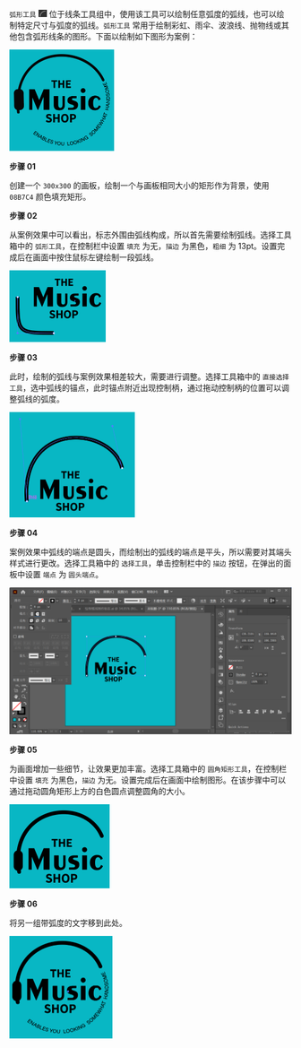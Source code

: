 `弧形工具` <img src="./images/21.png" style="zoom:50%;" /> 位于线条工具组中，使用该工具可以绘制任意弧度的弧线，也可以绘制特定尺寸与弧度的弧线。`弧形工具` 常用于绘制彩虹、雨伞、波浪线、抛物线或其他包含弧形线条的图形。下面以绘制如下图形为案例：

<img src="./images/22.png" alt="22" style="zoom:50%;" />

**步骤 01**

创建一个 `300x300` 的画板，绘制一个与画板相同大小的矩形作为背景，使用 `08B7C4` 颜色填充矩形。

**步骤 02**

从案例效果中可以看出，标志外围由弧线构成，所以首先需要绘制弧线。选择工具箱中的 `弧形工具`，在控制栏中设置 `填充` 为无，`描边` 为黑色，`粗细` 为 13pt。设置完成后在画面中按住鼠标左键绘制一段弧线。

<img src="./images/23.png" alt="23" style="zoom:50%;" />

**步骤 03**

此时，绘制的弧线与案例效果相差较大，需要进行调整。选择工具箱中的 `直接选择工具`，选中弧线的锚点，此时锚点附近出现控制柄，通过拖动控制柄的位置可以调整弧线的弧度。

<img src="./images/24.png" alt="24" style="zoom:50%;" />

**步骤 04**

案例效果中弧线的端点是圆头，而绘制出的弧线的端点是平头，所以需要对其端头样式进行更改。选择工具箱中的 `选择工具`，单击控制栏中的 `描边` 按钮，在弹出的面板中设置 `端点` 为 `圆头端点`。

<img src="./images/25.png" alt="25" style="zoom:50%;" />

**步骤 05**

为画面增加一些细节，让效果更加丰富。选择工具箱中的 `圆角矩形工具`，在控制栏中设置 `填充` 为黑色，`描边` 为无。设置完成后在画面中绘制图形。在该步骤中可以通过拖动圆角矩形上方的白色圆点调整圆角的大小。

<img src="./images/26.png" alt="26" style="zoom:50%;" />

**步骤 06**

将另一组带弧度的文字移到此处。

<img src="./images/27.png" alt="27" style="zoom:50%;" />
